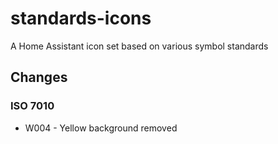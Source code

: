 # standards-icons

A Home Assistant icon set based on various symbol standards

## Changes

### ISO 7010

* W004 - Yellow background removed 